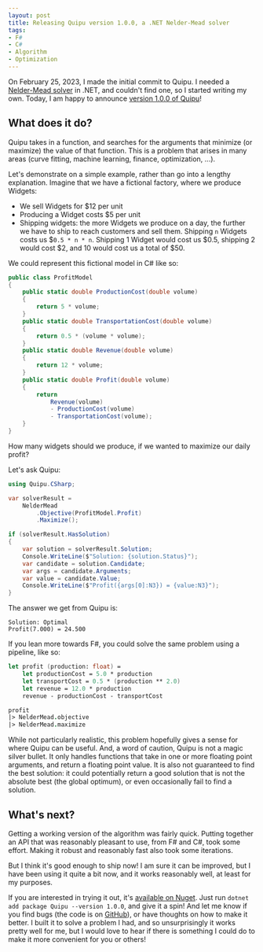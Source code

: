 ```yaml
---
layout: post
title: Releasing Quipu version 1.0.0, a .NET Nelder-Mead solver
tags:
- F#
- C#
- Algorithm
- Optimization
---
```


On February 25, 2023, I made the initial commit to Quipu. I needed a 
[Nelder-Mead solver][1] in .NET, and couldn't find one, so I started writing my 
own. Today, I am happy to announce [version 1.0.0 of Quipu][2]!  

## What does it do?

Quipu takes in a function, and searches for the arguments that minimize (or 
maximize) the value of that function. This is a problem that arises in many 
areas (curve fitting, machine learning, finance, optimization, ...).  

Let's demonstrate on a simple example, rather than go into a lengthy 
explanation. Imagine that we have a fictional factory, where we produce 
Widgets:  

- We sell Widgets for $12 per unit
- Producing a Widget costs $5 per unit
- Shipping widgets: the more Widgets we produce on a day, the further we have 
to ship to reach customers and sell them. Shipping `n` Widgets costs us 
$`0.5 * n * n`. Shipping 1 Widget would cost us $0.5, shipping 2 would cost $2, 
and 10 would cost us a total of $50.

We could represent this fictional model in C# like so:  

``` csharp
public class ProfitModel
{
    public static double ProductionCost(double volume)
    {
        return 5 * volume;
    }
    public static double TransportationCost(double volume)
    {
        return 0.5 * (volume * volume);
    }
    public static double Revenue(double volume)
    {
        return 12 * volume;
    }
    public static double Profit(double volume)
    {
        return
            Revenue(volume)
            - ProductionCost(volume)
            - TransportationCost(volume);
    }
}
```

How many widgets should we produce, if we wanted to maximize our daily profit?  

Let's ask Quipu:  

``` csharp
using Quipu.CSharp;

var solverResult =
    NelderMead
        .Objective(ProfitModel.Profit)
        .Maximize();

if (solverResult.HasSolution)
{
    var solution = solverResult.Solution;
    Console.WriteLine($"Solution: {solution.Status}");
    var candidate = solution.Candidate;
    var args = candidate.Arguments;
    var value = candidate.Value;
    Console.WriteLine($"Profit({args[0]:N3}) = {value:N3}");
}
```

The answer we get from Quipu is:  

```
Solution: Optimal
Profit(7.000) = 24.500
```

<!--more-->

If you lean more towards F#, you could solve the same problem using a pipeline, 
like so:  

``` fsharp
let profit (production: float) =
    let productionCost = 5.0 * production
    let transportCost = 0.5 * (production ** 2.0)
    let revenue = 12.0 * production
    revenue - productionCost - transportCost

profit
|> NelderMead.objective
|> NelderMead.maximize
```

While not particularly realistic, this problem hopefully gives a sense for 
where Quipu can be useful. And, a word of caution, Quipu is not a magic 
silver bullet. It only handles functions that take in one or more floating 
point arguments, and return a floating point value. It is also not guaranteed to 
find the best solution: it could potentially return a good solution that is not 
the absolute best (the global optimum), or even occasionally fail to find a 
solution.  

## What's next?

Getting a working version of the algorithm was fairly quick. Putting together 
an API that was reasonably pleasant to use, from F# and C#, took some effort. 
Making it robust and reasonably fast also took some iterations.  

But I think it's good enough to ship now! I am sure it can be improved, 
but I have been using it quite a bit now, and it works reasonably well, at 
least for my purposes.  

If you are interested in trying it out, it's [available on Nuget][2]. Just 
run `dotnet add package Quipu --version 1.0.0`, and give it a spin! And let me 
know if you find bugs (the code is on [GitHub][3]), or have thoughts on how to 
make it better. I built it to solve a problem I had, and so unsurprisingly it 
works pretty well for me, but I would love to hear if there is something I 
could do to make it more convenient for you or others!

[1]: https://en.wikipedia.org/wiki/Nelder%E2%80%93Mead_method
[2]: https://www.nuget.org/packages/Quipu
[3]: https://github.com/mathias-brandewinder/Quipu
